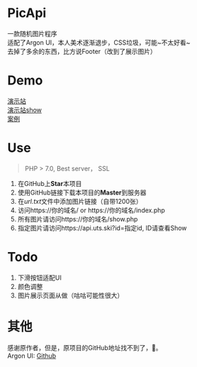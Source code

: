 # PicApi
一款随机图片程序
<br>
适配了Argon UI，本人美术逐渐退步，CSS垃圾，可能~不太好看~
<br>
去掉了多余的东西，比方说Footer（改到了展示图片）

# Demo
[演示站](https://api.uts.ski/)
<br>
[演示站show](https://api.uts.ski/show.php)
<br>
[案例](https://uts.ski/)

# Use

> PHP > 7.0, Best server， SSL

1. 在GitHub上**Star**本项目
2. 使用GitHub链接下载本项目的**Master**到服务器
3. 在*url.txt*文件中添加图片链接（自带1200张）
4. 访问https://你的域名/ or https://你的域名/index.php
5. 所有图片请访问https://你的域名/show.php
6. 指定图片请访问https://api.uts.ski?id=指定id, ID请查看Show

# Todo
1. 下滑按钮适配UI
2. 颜色调整
3. 图片展示页面从做（咕咕可能性很大）

# 其他
感谢原作者，但是，原项目的GitHub地址找不到了，🐶。
<br>
Argon UI: [Github](https://github.com/creativetimofficial/argon-design-system)
